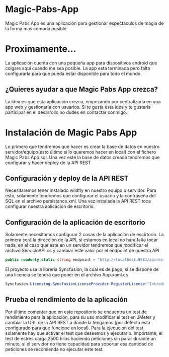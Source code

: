 # Magic-Pabs-App
 Magic Pabs App es una aplicación para gestionar espectaculos de magia de la forma mas comoda posible
 
 # Proximamente...
 La aplicación cuenta con una pequeña app para dispositivos android que colgare aquí cuando me sea posible. La app esta terminada pero falta configurarla para que pueda estar disponible para todo el mundo.
 ## ¿Quieres ayudar a que Magic Pabs App crezca?
 La idea es que esta aplicación crezca, empezando por centralizarla en una app web y gestionarla con usuarios.
 Si te gusta esta idea y te gustaría participar en el desarrollo no dudes en contactar conmigo.

# Instalación de Magic Pabs App
Lo primero que tendremos que hacer es crear la base de datos en nuestro servidor/equipo(esto último si lo queremos hacer en local) con el fichero Magic Pabs App.sql.
Una vez este la base de datos creada tendremos que configurar y hacer deploy de la API REST
## Configuración y deploy de la API REST
Necesitaremos tener instalado wildfly en nuestro equipo o servidor. Para esto, solamente tendremos que configurar el usuario y la contraseña del SQL en el archivo persistance.xml.
Una vez instalada la API REST toca configurar nuestra aplicación de escritorio.
## Configuración de la aplicación de escritorio
Solamente necesitamos configurar 2 cosas de la aplicación de escirtorio.
La primera será la dirección de la API, si estamos en local no hara falta tocar nada, en el caso que este en un servidor tendremos que modificar el archivo ServicioAPI.cs y cambiar este valor por el endpoint de nuestra API
```c#
public readonly static string endpoint = "http://localhost:8081/apirestmagicpabs/api/";
```
El proyecto usa la libreria Syncfusion, la cual es de pago, si se dispone de una licencia se tendrá que poner en el archivo App.xaml.cs
```c#
Syncfusion.Licensing.SyncfusionLicenseProvider.RegisterLicense("IntroducirAquiLaLicencia");
```
## Prueba el rendimiento de la aplicación
Por último comentar que en este repositorio se encuentra un test de rendimiento para la aplicación, para su uso modificar el test en JMeter y cambiar la URL de la API REST a donde la tengamos (por defecto esta configurado para que funcione en local). Para la ejecucion del test solamente hay que activar el test que deseemos y ejecutarlo. Importante, el test de estres carga 2500 hilos haciendo peticiones sin parar durante un minuto, si el servidor no tiene capacidad para soportar esa cantidad de peticiones se recomienda no ejecutar este test.
